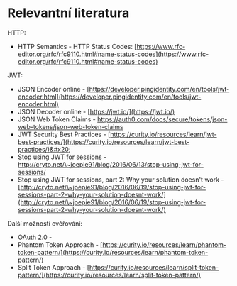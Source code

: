 # Relevantní literatura

HTTP:

* HTTP Semantics - HTTP Status Codes: [https://www.rfc-editor.org/rfc/rfc9110.html#name-status-codes](https://www.rfc-editor.org/rfc/rfc9110.html#name-status-codes)

JWT:

* JSON Encoder online - [https://developer.pingidentity.com/en/tools/jwt-encoder.html](https://developer.pingidentity.com/en/tools/jwt-encoder.html)
* JSON Decoder online - [https://jwt.io/](https://jwt.io/)
* JSON Web Token Claims - [https://auth0.com/docs/secure/tokens/json-web-tokens/json-web-token-claims ](https://auth0.com/docs/secure/tokens/json-web-tokens/json-web-token-claims)
* JWT Security Best Practices - [https://curity.io/resources/learn/jwt-best-practices/](https://curity.io/resources/learn/jwt-best-practices/)&#x20;
* Stop using JWT for sessions - [http://cryto.net/\~joepie91/blog/2016/06/13/stop-using-jwt-for-sessions/ ](http://cryto.net/\~joepie91/blog/2016/06/13/stop-using-jwt-for-sessions/)
* Stop using JWT for sessions, part 2: Why your solution doesn't work - [http://cryto.net/\~joepie91/blog/2016/06/19/stop-using-jwt-for-sessions-part-2-why-your-solution-doesnt-work/](http://cryto.net/\~joepie91/blog/2016/06/19/stop-using-jwt-for-sessions-part-2-why-your-solution-doesnt-work/)

Další možnosti ověřování:

* OAuth 2.0 -&#x20;
* Phantom Token Approach - [https://curity.io/resources/learn/phantom-token-pattern/](https://curity.io/resources/learn/phantom-token-pattern/)
* Split Token Approach - [https://curity.io/resources/learn/split-token-pattern/](https://curity.io/resources/learn/split-token-pattern/)
